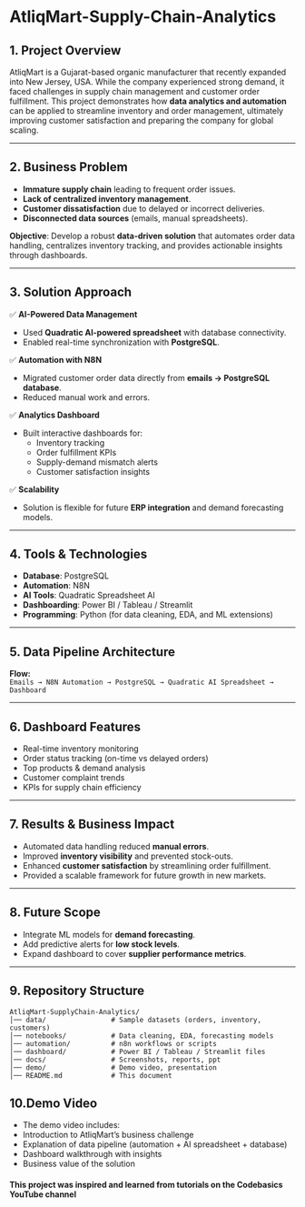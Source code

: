 # AtliqMart-Supply-Chain-Analytics

## 1. Project Overview  
AtliqMart is a Gujarat-based organic manufacturer that recently expanded into New Jersey, USA. While the company experienced strong demand, it faced challenges in supply chain management and customer order fulfillment. This project demonstrates how **data analytics and automation** can be applied to streamline inventory and order management, ultimately improving customer satisfaction and preparing the company for global scaling.  

---

## 2. Business Problem  
- **Immature supply chain** leading to frequent order issues.  
- **Lack of centralized inventory management**.  
- **Customer dissatisfaction** due to delayed or incorrect deliveries.  
- **Disconnected data sources** (emails, manual spreadsheets).  

**Objective**: Develop a robust **data-driven solution** that automates order data handling, centralizes inventory tracking, and provides actionable insights through dashboards.  

---

## 3. Solution Approach  

✅ **AI-Powered Data Management**  
- Used **Quadratic AI-powered spreadsheet** with database connectivity.  
- Enabled real-time synchronization with **PostgreSQL**.  

✅ **Automation with N8N**  
- Migrated customer order data directly from **emails → PostgreSQL database**.  
- Reduced manual work and errors.  

✅ **Analytics Dashboard**  
- Built interactive dashboards for:  
  - Inventory tracking  
  - Order fulfillment KPIs  
  - Supply-demand mismatch alerts  
  - Customer satisfaction insights  

✅ **Scalability**  
- Solution is flexible for future **ERP integration** and demand forecasting models.  

---

## 4. Tools & Technologies  
- **Database**: PostgreSQL  
- **Automation**: N8N  
- **AI Tools**: Quadratic Spreadsheet AI  
- **Dashboarding**: Power BI / Tableau / Streamlit  
- **Programming**: Python (for data cleaning, EDA, and ML extensions)  

---

## 5. Data Pipeline Architecture  
**Flow:**  
`Emails → N8N Automation → PostgreSQL → Quadratic AI Spreadsheet → Dashboard`  

---

## 6. Dashboard Features  
- Real-time inventory monitoring  
- Order status tracking (on-time vs delayed orders)  
- Top products & demand analysis  
- Customer complaint trends  
- KPIs for supply chain efficiency  

---

## 7. Results & Business Impact  
- Automated data handling reduced **manual errors**.  
- Improved **inventory visibility** and prevented stock-outs.  
- Enhanced **customer satisfaction** by streamlining order fulfillment.  
- Provided a scalable framework for future growth in new markets.  

---

## 8. Future Scope  
- Integrate ML models for **demand forecasting**.  
- Add predictive alerts for **low stock levels**.  
- Expand dashboard to cover **supplier performance metrics**.  

---

## 9. Repository Structure  
```plaintext
AtliqMart-SupplyChain-Analytics/
│── data/                # Sample datasets (orders, inventory, customers)
│── notebooks/           # Data cleaning, EDA, forecasting models
│── automation/          # n8n workflows or scripts
│── dashboard/           # Power BI / Tableau / Streamlit files
│── docs/                # Screenshots, reports, ppt
│── demo/                # Demo video, presentation
│── README.md            # This document
```
## 10.Demo Video
- The demo video includes:
- Introduction to AtliqMart’s business challenge
- Explanation of data pipeline (automation + AI spreadsheet + database)
- Dashboard walkthrough with insights
- Business value of the solution
  
#### This project was inspired and learned from tutorials on the Codebasics YouTube channel
